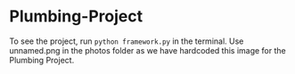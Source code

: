 # Plumbing-Project

To see the project, run `python framework.py` in the terminal. Use unnamed.png in the photos folder as we have hardcoded this image for the Plumbing Project.